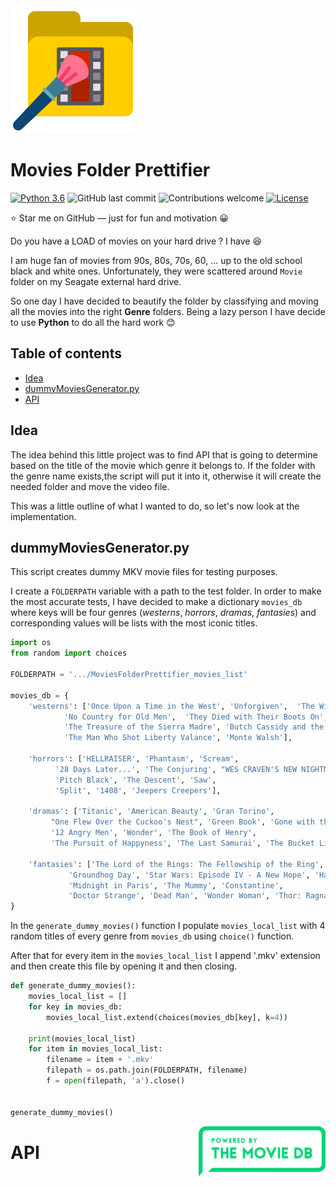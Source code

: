 <img src='./media/logo.png' alt='Movie Prettifier Logo' title='Movie Prettifier' height='200'/>

# Movies Folder Prettifier

[![Python 3.6](https://img.shields.io/badge/python-3.6-blue.svg)](https://www.python.org/downloads/release/python-360/)
![GitHub last commit](https://img.shields.io/github/last-commit/Snowfighter/MoviesFolderPrettifier)
![Contributions welcome](https://img.shields.io/badge/contributions-welcome-orange.svg)
[![License](https://img.shields.io/badge/license-MIT-blue.svg)](https://opensource.org/licenses/MIT)

:star: Star me on GitHub — just for fun and motivation :grinning:

Do you have a LOAD of movies on your hard drive ? I have :laughing: 

I am huge fan of movies from 90s, 80s, 70s, 60, ... up to the old school black and white ones. Unfortunately, they were scattered around `Movie` folder on my Seagate external hard drive.  

So one day I have decided to beautify the folder by classifying and moving all the movies into the right **Genre** folders. Being a lazy person I have decide to use **Python** to do all the hard work :blush:

## Table of contents

-   [Idea](#idea)
-   [dummyMoviesGenerator.py](#dummyMoviesGenerator.py) 
-   [API](#api)

## Idea

The idea behind this little project was to find API that is going to determine based on the title of the movie which genre it belongs to. If the folder with the genre name exists,the script will put it into it, otherwise it will create the needed folder and move the video file. 

This was a little outline of what I wanted to do, so let's now look at the implementation.

## dummyMoviesGenerator.py

This script creates dummy MKV movie files for testing purposes.

I create a `FOLDERPATH` variable with a path to the test folder. In order to make the most accurate tests, I have decided to make a dictionary `movies_db` where keys will be four genres (*westerns*, *horrors*, *dramas*, *fantasies*) and corresponding values will be lists with the most iconic titles. 

```python
import os
from random import choices

FOLDERPATH = '.../MoviesFolderPrettifier_movies_list'

movies_db = {
    'westerns': ['Once Upon a Time in the West', 'Unforgiven',  'The Wild Bunch',
            'No Country for Old Men',  'They Died with Their Boots On',  'Will Penny',
            'The Treasure of the Sierra Madre', 'Butch Cassidy and the Sundance Kid',  'The Ox-Bow Incident',
            'The Man Who Shot Liberty Valance', 'Monte Walsh'],

    'horrors': ['HELLRAISER', 'Phantasm', 'Scream',
          '28 Days Later...', 'The Conjuring', "WES CRAVEN'S NEW NIGHTMARE ",
          'Pitch Black', 'The Descent', 'Saw',
          'Split', '1408', 'Jeepers Creepers'],

    'dramas': ['Titanic', 'American Beauty', 'Gran Torino',
         "One Flew Over the Cuckoo's Nest", 'Green Book', 'Gone with the Wind',
         '12 Angry Men', 'Wonder', 'The Book of Henry',
         'The Pursuit of Happyness', 'The Last Samurai', 'The Bucket List'],

    'fantasies': ['The Lord of the Rings: The Fellowship of the Ring', 'Avatar', 'Hugo',
             'Groundhog Day', 'Star Wars: Episode IV - A New Hope', 'Harry Potter and the Deathly Hallows: Part 1',
             'Midnight in Paris', 'The Mummy', 'Constantine',
             'Doctor Strange', 'Dead Man', 'Wonder Woman', 'Thor: Ragnarok'],
}
```

In the `generate_dummy_movies()` function I populate `movies_local_list` with 4 random titles of every genre from `movies_db` using `choice()` function.

After that for every item in the `movies_local_list` I append '.mkv' extension and then create this file by opening it and then closing. 

```python
def generate_dummy_movies():
    movies_local_list = []
    for key in movies_db:
        movies_local_list.extend(choices(movies_db[key], k=4))

    print(movies_local_list)
    for item in movies_local_list:
        filename = item + '.mkv'
        filepath = os.path.join(FOLDERPATH, filename)
        f = open(filepath, 'a').close()


generate_dummy_movies()

```
<a href='https://www.themoviedb.org'>
    <img src='./media/themoviedb_logo.png' alt='The Movie Database' title='The Movie Database (TMDb)' align='right' height='80'/>
</a>

# API